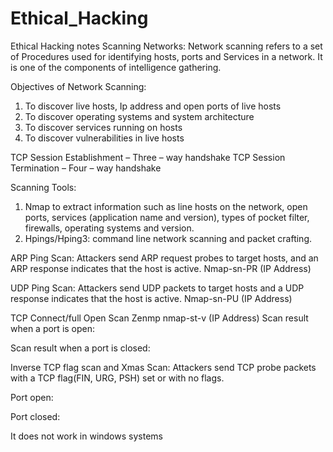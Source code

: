 # Ethical_Hacking
Ethical Hacking notes
Scanning Networks:
Network scanning refers to a set of Procedures used for identifying hosts, ports and Services in a network. It is one of the components of intelligence gathering.

Objectives of Network Scanning:
1.	To discover live hosts, Ip address and open ports of live hosts
2.	To discover operating systems and system architecture
3.	To discover services running on hosts
4.	To discover vulnerabilities in live hosts

TCP Session Establishment – Three – way handshake
TCP Session Termination – Four – way handshake

Scanning Tools:
1.	Nmap to extract information such as line hosts on the network, open ports, services (application name and version), types of pocket filter, firewalls, operating systems and version.
2.	Hpings/Hping3: command line network scanning and packet crafting.

ARP Ping Scan: Attackers send ARP request probes to target hosts, and an ARP response indicates that the host is active.
Nmap-sn-PR (IP Address)

UDP Ping Scan: Attackers send UDP packets to target hosts and a UDP response indicates that the host is active.
Nmap-sn-PU (IP Address)

TCP Connect/full Open Scan Zenmp nmap-st-v (IP Address)
Scan result when a port is open:




Scan result when a port is closed:





Inverse TCP flag scan and Xmas Scan: Attackers send TCP probe packets with a TCP flag(FIN, URG, PSH) set or with no flags.

Port open:



Port closed:





It does not work in windows systems
